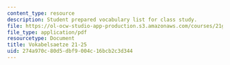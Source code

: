 ```yaml
---
content_type: resource
description: Student prepared vocabulary list for class study.
file: https://ol-ocw-studio-app-production.s3.amazonaws.com/courses/21g-404-german-iv-spring-2005/274a970c80d5dbf9004c16bcb2c3d344_MIT21G_404S05_vokabellcarl.pdf
file_type: application/pdf
resourcetype: Document
title: Vokabelsaetze 21-25
uid: 274a970c-80d5-dbf9-004c-16bcb2c3d344
---
```

